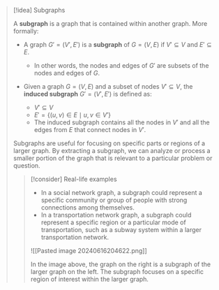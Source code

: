 > [!idea] Subgraphs
> 
> A **subgraph** is a graph that is contained within another graph. More formally:
> 
> - A graph $G'=(V',E')$ is a **subgraph** of $G=(V,E)$ if $V' \subseteq V$ and $E' \subseteq E$.
>   - In other words, the nodes and edges of $G'$ are subsets of the nodes and edges of $G$.
> 
> - Given a graph $G=(V,E)$ and a subset of nodes $V' \subseteq V$, the **induced subgraph** $G'=(V',E')$ is defined as:
>   - $V' \subseteq V$
>   - $E' = \{(u,v) \in E \mid u,v \in V'\}$
>   - The induced subgraph contains all the nodes in $V'$ and all the edges from $E$ that connect nodes in $V'$.
> 
> Subgraphs are useful for focusing on specific parts or regions of a larger graph. By extracting a subgraph, we can analyze or process a smaller portion of the graph that is relevant to a particular problem or question.
> 
> > [!consider] Real-life examples
> >
> > - In a social network graph, a subgraph could represent a specific community or group of people with strong connections among themselves.
> > - In a transportation network graph, a subgraph could represent a specific region or a particular mode of transportation, such as a subway system within a larger transportation network.
> >
> > ![[Pasted image 20240616204622.png]]
> >
> > In the image above, the graph on the right is a subgraph of the larger graph on the left. The subgraph focuses on a specific region of interest within the larger graph.


